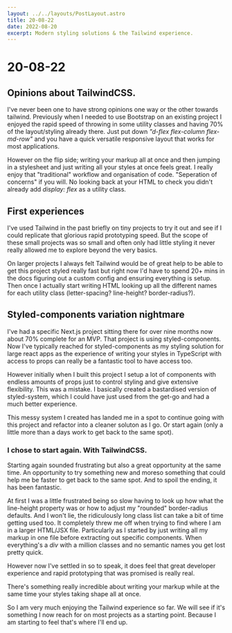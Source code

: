 ```yaml
---
layout: ../../layouts/PostLayout.astro
title: 20-08-22
date: 2022-08-20
excerpt: Modern styling solutions & the Tailwind experience.
---
```


# 20-08-22
## Opinions about TailwindCSS.

I've never been one to have strong opinions one way or the other towards tailwind. Previously when I needed to use Bootstrap on an existing project I enjoyed the rapid speed of throwing in some utility classes and having 70% of the layout/styling already there. Just put down *"d-flex flex-column flex-md-row"* and you have a quick versatile responsive layout that works for most applications.

However on the flip side; writing your markup all at once and then jumping in a stylesheet and just writing all your styles at once feels great. I really enjoy that "traditional" workflow and organisation of code. "Seperation of concerns" if you will. No looking back at your HTML to check you didn't already add *display: flex* as a utility class.

## First experiences

I've used Tailwind in the past briefly on tiny projects to try it out and see if I could replicate that glorious rapid prototyping speed. But the scope of these small projects was so small and often only had little styling it never really allowed me to explore beyond the very basics.

On larger projects I always felt Tailwind would be of great help to be able to get this project styled really fast but right now I'd have to spend 20+ mins in the docs figuring out a custom config and ensuring everything is setup. Then once I actually start writing HTML looking up all the different names for each utility class (letter-spacing? line-height? border-radius?).

## Styled-components variation nightmare

I've had a specific Next.js project sitting there for over nine months now about 70% complete for an MVP. That project is using styled-components. Now I've typically reached for styled-components as my styling solution for large react apps as the experience of writing your styles in TypeScript with access to props can really be a fantastic tool to have access too.

However initially when I built this project I setup a lot of components with endless amounts of props just to control styling and give extensive flexibility. This was a mistake. I basically created a bastardised version of styled-system, which I could have just used from the get-go and had a much better experience.

This messy system I created has landed me in a spot to continue going with this project and refactor into a cleaner soluton as I go. Or start again (only a little more than a days work to get back to the same spot).

### I chose to start again. With TailwindCSS.

Starting again sounded frustrating but also a great opportunity at the same time. An opportunity to try something new and moreso something that could help me be faster to get back to the same spot. And to spoil the ending, it has been fantastic.

At first I was a little frustrated being so slow having to look up how what the line-height property was or how to adjust my "rounded" border-radius defaults. And I won't lie, the ridiculously long class list can take a bit of time getting used too. It completely threw me off when trying to find where I am in a larger HTML/JSX file. Particularly as I started by just writing all my markup in one file before extracting out specific components. When everything's a *div* with a million classes and no semantic names you get lost pretty quick.

However now I've settled in so to speak, it does feel that great developer experience and rapid prototyping that was promised is really real.

There's something really incredible about writing your markup while at the same time your styles taking shape all at once.

So I am very much enjoying the Tailwind experience so far. We will see if it's something I now reach for on most projects as a starting point. Because I am starting to feel that's where I'll end up.